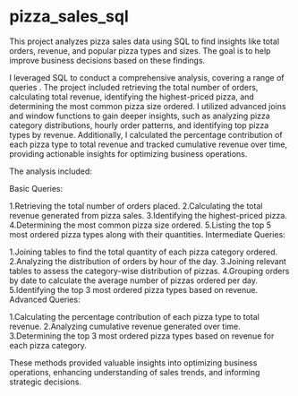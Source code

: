 # pizza_sales_sql
This project analyzes pizza sales data using SQL to find insights like total orders, revenue, and popular pizza types and sizes. The goal is to help improve business decisions based on these findings.

I leveraged SQL to conduct a comprehensive analysis, covering a range of queries . The project included retrieving the total number of orders, calculating total revenue, identifying the highest-priced pizza, and determining the most common pizza size ordered. I utilized advanced joins and window functions to gain deeper insights, such as analyzing pizza category distributions, hourly order patterns, and identifying top pizza types by revenue. Additionally, I calculated the percentage contribution of each pizza type to total revenue and tracked cumulative revenue over time, providing actionable insights for optimizing business operations.

 The analysis included:

Basic Queries:

1.Retrieving the total number of orders placed.
2.Calculating the total revenue generated from pizza sales.
3.Identifying the highest-priced pizza.
4.Determining the most common pizza size ordered.
5.Listing the top 5 most ordered pizza types along with their quantities.
Intermediate Queries:

1.Joining tables to find the total quantity of each pizza category ordered.
2.Analyzing the distribution of orders by hour of the day.
3.Joining relevant tables to assess the category-wise distribution of pizzas.
4.Grouping orders by date to calculate the average number of pizzas ordered per day.
5.Identifying the top 3 most ordered pizza types based on revenue.
Advanced Queries:

1.Calculating the percentage contribution of each pizza type to total revenue.
2.Analyzing cumulative revenue generated over time.
3.Determining the top 3 most ordered pizza types based on revenue for each pizza category.

These methods provided valuable insights into optimizing business operations, enhancing understanding of sales trends, and informing strategic decisions.
